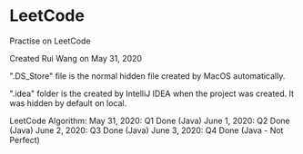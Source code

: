# LeetCode
Practise on LeetCode

Created Rui Wang on May 31, 2020

".DS_Store" file is the normal hidden file created by MacOS automatically.

".idea" folder is the created by IntelliJ IDEA when the project was created. It was hidden by default on local.


LeetCode Algorithm: 
  May 31, 2020:   Q1 Done (Java)
  June 1, 2020:   Q2 Done (Java)
  June 2, 2020:   Q3 Done (Java)
  June 3, 2020:   Q4 Done (Java - Not Perfect)
